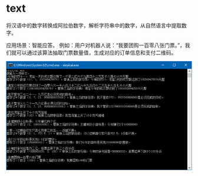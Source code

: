 # text
将汉语中的数字转换成阿拉伯数字，解析字符串中的数字，从自然语言中提取数字。

应用场景：智能应答。
例如：用户对机器人说：“我要团购一百零八张门票。”，我们就可以通过该算法抽取门票数量值，生成对应的订单信息和支付二维码。

![avatar](screenshot.png)